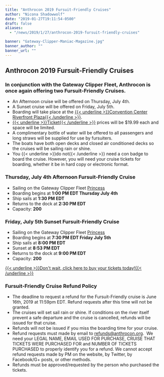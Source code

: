 ```yaml
---
title: "Anthrocon 2019 Fursuit-Friendly Cruises"
author: "Nicona Shadowwolf"
date: "2019-01-27T19:11:54-0500"
draft: false
aliases:
  - "/news/2019/1/27/anthrocon-2019-fursuit-friendly-cruises"

banner: "Gateway-Clipper-Maniac-Magazine.jpg"
banner_author: ""
banner_url: ""
---
```


## Anthrocon 2019 Fursuit-Friendly Cruises

### In conjunction with the Gateway Clipper Fleet, Anthrocon is once again offering two Fursuit-Friendly Cruises.

- An Afternoon cruise will be offered on Thursday, July 4th.
- A Sunset cruise will be offered on Friday, July 5th.
- Boarding will take place at the [{{< underline >}}Convention Center Riverfront Plaza{{< /underline >}}](https://www.google.com/maps/place/Convention+Center+Riverfront+Plaza/@40.4466298,-79.9981438,17.6z/data=%214m5%213m4%211s0x8834f3e2d1b52e63:0x3fcb157773936665%218m2%213d40.4462946%214d-79.9964557).
- [{{< underline >}}Ticket{{< /underline >}}](https://anthrocon.ticketspice.com/ac19-fursuit-friendly-cruise) prices will be $19.99 each and space will be limited.
- A complimentary bottle of water will be offered to all passengers and long straws will be supplied for use by fursuiters.
- The boats have both open decks and closed air conditioned decks so the cruises will be sailing rain or shine.
- You {{< underline >}}do not{{< /underline >}} need a con badge to board the cruise. However, you will need your cruise tickets for boarding, whether it be in hard copy or electronic format.

### Thursday, July 4th Afternoon Fursuit-Friendly Cruise

- Sailing on the Gateway Clipper Fleet [Princess](https://www.gatewayclipper.com/about-us/boats/)
- Boarding begins at **1:00 PM EDT Thursday July 4th**
- Ship sails at **1:30 PM EDT**
- Returns to the dock at **2:30 PM EDT**
- Capacity: **200**

### Friday, July 5th Sunset Fursuit-Friendly Cruise

- Sailing on the Gateway Clipper Fleet [Princess](https://www.gatewayclipper.com/about-us/boats/)
- Boarding begins at **7:30 PM EDT Friday July 5th**
- Ship sails at **8:00 PM EDT**
- Sunset at **8:53 PM EDT**
- Returns to the dock at **9:00 PM EDT**
- Capacity: **200**

[{{< underline >}}Don't wait, click here to buy your tickets today!{{< /underline >}}](https://anthrocon.ticketspice.com/ac19-fursuit-friendly-cruise)

### Fursuit-Friendly Cruise Refund Policy

- The deadline to request a refund for the Fursuit-Friendly cruise is June 16th, 2019 at 11:59pm EDT. Refund requests after this time will not be granted.
- The cruises will set sail rain or shine. If conditions on the river itself prevent a safe departure and the cruise is cancelled, refunds will be issued for that cruise.
- Refunds will not be issued if you miss the boarding time for your cruise.
- Refund requests must made by email to refunds@anthrocon.org. &nbsp;We need your LEGAL NAME, EMAIL USED FOR PURCHASE, CRUISE THAT TICKETS WERE PURCHASED FOR and NUMBER OF TICKETS PURCHASED to properly identify you for a refund. We cannot accept refund requests made by PM on the website, by Twitter, by Facebook/G+ posts, or other methods.
- Refunds must be approved/requested by the person who purchased the tickets.
